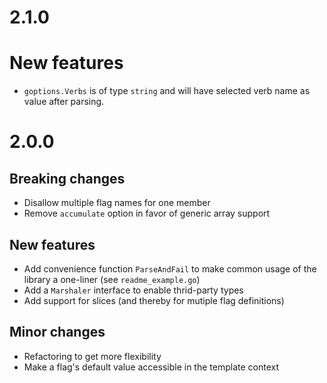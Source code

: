 # 2.1.0

# New features

* `goptions.Verbs` is of type `string` and will have selected verb name as value
  after parsing.

# 2.0.0


## Breaking changes

* Disallow multiple flag names for one member
* Remove `accumulate` option in favor of generic array support


## New features

* Add convenience function `ParseAndFail` to make common usage of the library
  a one-liner (see `readme_example.go`)
* Add a `Marshaler` interface to enable thrid-party types
* Add support for slices (and thereby for mutiple flag definitions)


## Minor changes

* Refactoring to get more flexibility
* Make a flag's default value accessible in the template context
